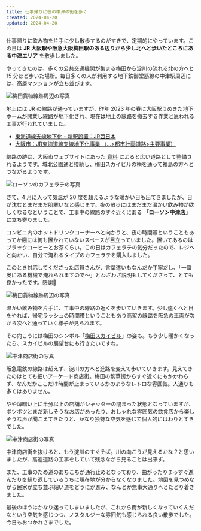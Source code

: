 ```yaml
---
title: 仕事帰りに夜の中津の街を歩く
created: 2024-04-20
updated: 2024-04-20
---
```


仕事帰りに飲み物を片手に少し散歩するのがすきで、定期的にやっています。この日は **JR 大阪駅や阪急大阪梅田駅のある辺りから少し北へと歩いたところにある中津エリア** を散歩しました。

やってきたのは、多くの公共交通機関が集まる梅田から淀川の流れる北の方へと 15 分ほど歩いた場所。毎日多くの人が利用する地下鉄御堂筋線の中津駅周辺には、高層マンションが立ち並びます。

![梅田貨物線跡周辺の写真](f77511c4-5be8-43e6-126b-392fa5e33500)

地上には JR の線路が通っていますが、昨年 2023 年の春に大阪駅うめきた地下ホームが開業し線路が地下化され、現在は地上の線路を撤去する作業と思われる工事が行われていました。

- [東海道線支線地下化・新駅設置：JR西日本](https://www.westjr.co.jp/railroad/project/project2/)
- [大阪市：JR東海道線支線地下化事業 （…>都市計画道路>主要事業）](https://www.city.osaka.lg.jp/kensetsu/page/0000298160.html)

線路の跡は、大阪市ウェブサイトにあった [資料](https://www.city.osaka.lg.jp/kensetsu/page/0000438706.html) によると広い道路として整備されるようです。城北公園通と接続し、梅田スカイビルの横を通って福島の方へとつながるようです。

![ローソンのカフェラテの写真](34682b61-007e-405e-c4b1-40e0913e2f00)

さて、4 月に入って気温が 20 度を超えるような暖かい日も出てきましたが、日が沈むとまだまだ肌寒いなと感じます。夜の散歩にはまだまだ温かい飲み物が欲しくなるなということで、工事中の線路のすぐ近くにある **「ローソン中津店」** に立ち寄りました。

コンビニ内のホットドリンクコーナーへと向かうと、夜の時間帯ということもあってか棚には何も置かれていないスペースが目立っていました。置いてあるのはブラックコーヒーとお茶くらい。この日はカフェラテの気分だったので、レジへと向かい、自分で淹れるタイプのカフェラテを購入しました。

このとき対応してくださった店員さんが、言葉遣いもなんだか丁寧だし、「一番奥にある機械で淹れられますので～」とわざわざ説明もしてくださって、とても良かったです。感謝🙏

![梅田貨物線跡周辺の写真](4be2c773-4b51-4d14-0e13-4fc4d9565600)

温かい飲み物を片手に、工事中の線路の近くを歩いていきます。少し遠くへと目をやれば、帰宅ラッシュの時間帯ということもあり高架の線路を阪急の車両が次から次へと通っていく様子が見られます。

その向こうには梅田のシンボル「[梅田スカイビル](https://www.skybldg.co.jp/)」の姿も。もう少し暖かくなったら、スカイビルの展望台にも行きたいですね。

![中津商店街の写真](3f1043a0-e02f-49bc-1e49-b727a1981b00)

阪急電鉄の線路は超えず、淀川の方へと進路を変えて歩いていきます。見えてきたのはとても細いアーケード商店街。梅田の繁華街からすぐ近くにもかかわらず、なんだかここだけ時間が止まっているかのようなレトロな雰囲気。人通りも多くはありません。

やや薄暗い上に半分以上の店舗がシャッターの閉まった状態となっていますが、ポツポツとまだ新しそうなお店があったり、おしゃれな雰囲気の飲食店から楽しそうな声が聞こえてきたりと、かなり独特な空気を感じて個人的にはわりとすきでした。

![中津商店街の写真](6a7b7282-bcf4-4952-ca40-4d89b1413700)

中津商店街を抜けると、もう淀川のすぐそば。川の向こうが見えるかな？と思いましたが、高速道路の工事をしていて残念ながら見ることは出来ず。

また、工事のため道のあちこちが通行止めとなっており、曲がったりまっすぐ進んだりを繰り返しているうちに現在地が分からなくなりました。地図を見つめながら民家が立ち並ぶ細い道をどうにか進み、なんとか無事大通りへとたどり着きました。

最後のほうはかなり迷ってしまいましたが、これから街が新しくなっていくんだなという空気を感じつつ、ノスタルジーな雰囲気も感じられる良い散歩でした。今日もおつかれさまでした。
